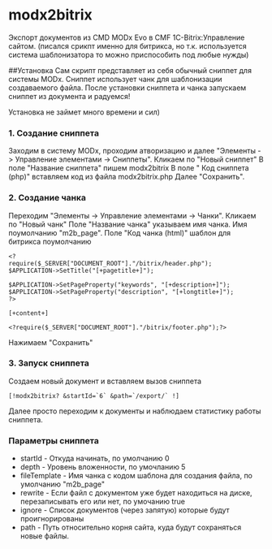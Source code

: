 modx2bitrix
===========

Экспорт документов из CMD MODx Evo в CMF 1C-Bitrix:Управление сайтом.
(писался срикпт именно для битрикса, но т.к. используется система шаблонизатора то можно приспособить под любые нужды)

##Установка
Сам скрипт представляет из себя обычный сниппет для системы MODx. Сниппет использует чанк для шаблонизации создаваемого файла.
После установки сниппета и чанка запускаем сниппет из документа и радуемся!

Установка не займет много времени и сил)

### 1. Создание сниппета
Заходим в систему MODx, проходим атворизацию и далее "Элементы -> Управление элементами -> Сниппеты".
Кликаем по "Новый сниппет"
В поле "Название сниппета" пишем modx2bitrix
В поле " Код сниппета (php)" вставляем код из файла modx2bitrix.php
Далее "Сохранить".

### 2. Создание чанка
Переходим "Элементы -> Управление элементами -> Чанки".
Кликаем по "Новый чанк"
Поле "Название чанка" указываем имя чанка. Имя поумолчанию "m2b_page".
Поле "Код чанка (html)" шаблон для битрикса поумолчанию
```
<?
require($_SERVER["DOCUMENT_ROOT"]."/bitrix/header.php");
$APPLICATION->SetTitle("[+pagetitle+]");

$APPLICATION->SetPageProperty("keywords", "[+description+]");
$APPLICATION->SetPageProperty("description", "[+longtitle+]");
?>

[+content+]

<?require($_SERVER["DOCUMENT_ROOT"]."/bitrix/footer.php");?>
```
Нажимаем "Сохранить"

### 3. Запуск сниппета
Создаем новый документ и вставляем вызов сниппета

```
[!modx2bitrix? &startId=`6` &path=`/export/` !]
```

Далее просто переходим к документы и наблюдаем статистику работы сниппета.


### Параметры сниппета
* startId - Откуда начинать, по умолчанию 0
* depth   - Уровень вложенности, по умочланию 5
* fileTemplate - Имя чанка с кодом шаблона для создания файла, по умолчанию "m2b_page" 
* rewrite - Если файл с документом уже будет находиться на диске, перезаписывать его или нет, по умочанию true
* ignore  - Список документов (через запятую) которые будут проигнорированы
* path - Путь относительно корня сайта, куда будут сохраняться новые файлы.
